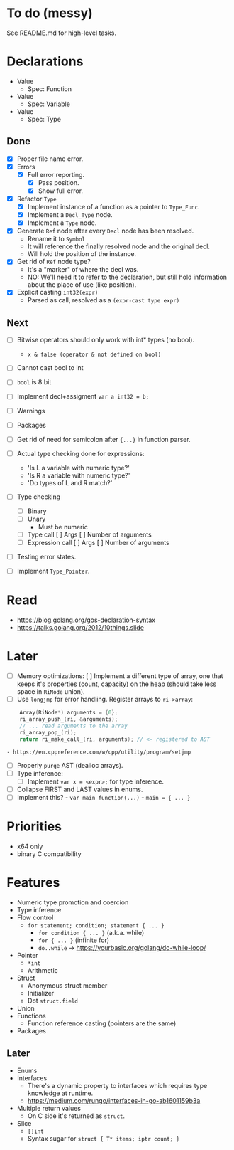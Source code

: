 # To do (messy)

See README.md for high-level tasks.

# Declarations

- Value
    - Spec: Function
- Value
    - Spec: Variable
- Value
    - Spec: Type



## Done

- [x] Proper file name error.
- [x] Errors
    - [x] Full error reporting.
        - [x] Pass position.
        - [x] Show full error.
- [x] Refactor `Type`
    - [x] Implement instance of a function as a pointer to `Type_Func`.
    - [x] Implement a `Decl_Type` node.
    - [x] Implement a `Type` node.
- [x] Generate `Ref` node after every `Decl` node has been resolved.
    - Rename it to `Symbol`
    - It will reference the finally resolved node and the original decl.
    - Will hold the position of the instance.
- [x] Get rid of `Ref` node type?
    - It's a "marker" of where the decl was.
    - NO: We'll need it to refer to the declaration, but still hold information about the place of use (like position).
- [x] Explicit casting `int32(expr)`
    - Parsed as call, resolved as a `(expr-cast type expr)`

## Next

- [ ] Bitwise operators should only work with int* types (no bool).
    - `x & false (operator & not defined on bool)`
- [ ] Cannot cast bool to int
- [ ] `bool` is 8 bit
- [ ] Implement decl+assigment `var a int32 = b;`

- [ ] Warnings
- [ ] Packages
- [ ] Get rid of need for semicolon after `{...}` in function parser.
- [ ] Actual type checking done for expressions:
    - 'Is L a variable with numeric type?'
    - 'Is R a variable with numeric type?'
    - 'Do types of L and R match?'
- [ ] Type checking
    - [ ] Binary
    - [ ] Unary
        - Must be numeric
    - [ ] Type call
        [ ] Args
        [ ] Number of arguments
    - [ ] Expression call
        [ ] Args
        [ ] Number of arguments

- [ ] Testing error states.
- [ ] Implement `Type_Pointer`.



# Read

- https://blog.golang.org/gos-declaration-syntax
- https://talks.golang.org/2012/10things.slide

# Later

- [ ] Memory optimizations:
    [ ] Implement a different type of array, one that keeps it's properties (count, capacity) on the heap (should take less space in `RiNode` union).
- [ ] Use `longjmp` for error handling. Register arrays to `ri->array`:
```c
    Array(RiNode*) arguments = {0};
    ri_array_push_(ri, &arguments);
    // ... read arguments to the array
    ri_array_pop_(ri);
    return ri_make_call_(ri, arguments); // <- registered to AST
```
    - https://en.cppreference.com/w/cpp/utility/program/setjmp
- [ ] Properly `purge` AST (dealloc arrays).
- [ ] Type inference:
    - [ ] Implement `var x = <expr>;` for type inference.
- [ ] Collapse FIRST and LAST values in enums.
- [ ] Implement this?
        - `var main function(...)`
        - `main = { ... }`

# Priorities

- x64 only
- binary C compatibility

# Features

- Numeric type promotion and coercion
- Type inference
- Flow control
    - `for statement; condition; statement { ... }`
        - `for condition { ... }` (a.k.a. while)
        - `for { ... }` (infinite for)
        - `do..while` -> https://yourbasic.org/golang/do-while-loop/
- Pointer
    - `*int`
    - Arithmetic
- Struct
    - Anonymous struct member
    - Initializer
    - Dot `struct.field`
- Union
- Functions
    - Function reference casting (pointers are the same)
- Packages

## Later

- Enums
- Interfaces
    - There's a dynamic property to interfaces which requires type knowledge at runtime.
    - https://medium.com/rungo/interfaces-in-go-ab1601159b3a
- Multiple return values
    - On C side it's returned as `struct`.
- Slice
    - `[]int`
    - Syntax sugar for `struct { T* items; iptr count; }`
